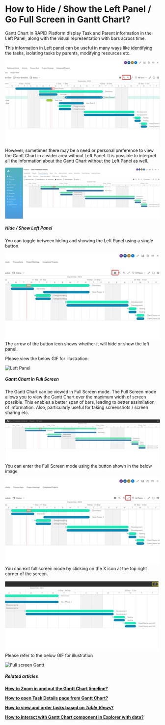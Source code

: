 # How to Hide / Show the Left Panel / Go Full Screen in Gantt Chart?

Gantt Chart in RAPID Platform display Task and Parent information in the Left Panel, along with the visual representation with bars across time.

This information in Left panel can be useful in many ways like identifying the tasks, isolating tasks by parents, modifying resources etc.

![Zoom buttons Gantt.png](./downloaded_image_1705285663082.png)However, sometimes there may be a need or personal preference to view the Gantt Chart in a wider area without Left Panel. It is possible to interpret all the information about the Gantt Chart without the Left Panel as well.

![9.png](./downloaded_image_1705285664108.png)

##### **Hide / Show Left Panel**

You can toggle between hiding and showing the Left Panel using a single button.

![Hide left panel Gantt.png](./downloaded_image_1705285665134.png)The arrow of the button icon shows whether it will hide or show the left panel.

Please view the below GIF for illustration:

![Left Panel](vzmtQOo9cM3P7chI-left-panel-480p-230912.gif)

##### **Gantt Chart in Full Screen**

The Gantt Chart can be viewed in Full Screen mode. The Full Screen mode allows you to view the Gantt Chart over the maximum width of screen possible. This enables a better span of bars, leading to better assimilation of information. Also, particularly useful for taking screenshots / screen sharing etc.

![11.png](./downloaded_image_1705285666149.png)You can enter the Full Screen mode using the button shown in the below image

![Full screen button Gantt.png](./downloaded_image_1705285667169.png)You can exit full screen mode by clicking on the X icon at the top right corner of the screen.

![Exit full screen gantt.png](./downloaded_image_1705285668191.png)Please refer to the below GIF for illustration

![Full screen Gantt](42FjD4DlOllCs8ol-full-screen-gantt-480p-230913.gif)

##### **Related articles**

**[How to Zoom in and out the Gantt Chart timeline?](https://docs.rapidplatform.com/books/experiences-oxn/page/how-to-zoom-in-out-the-gantt-chart-timeline "How to Zoom in / out the Gantt Chart timeline?")**

**[How to open Task Details page from Gantt Chart?](https://docs.rapidplatform.com/books/experiences-oxn/page/how-to-open-task-item-profiles-from-gantt-chart "How to open task item profiles from Gantt Chart?")**

**[How to view and order tasks based on *Table Views*?](https://docs.rapidplatform.com/books/experiences-oxn/page/how-to-view-and-order-tasks-based-on-table-views-in-a-gantt-chart "How to view and order tasks based on Table views in a Gantt Chart?")**

**[How to interact with Gantt Chart component in Explorer with data?](https://docs.rapidplatform.com/books/experiences-oxn/page/how-to-interact-with-a-gantt-chart "How to interact with a Gantt Chart?")**